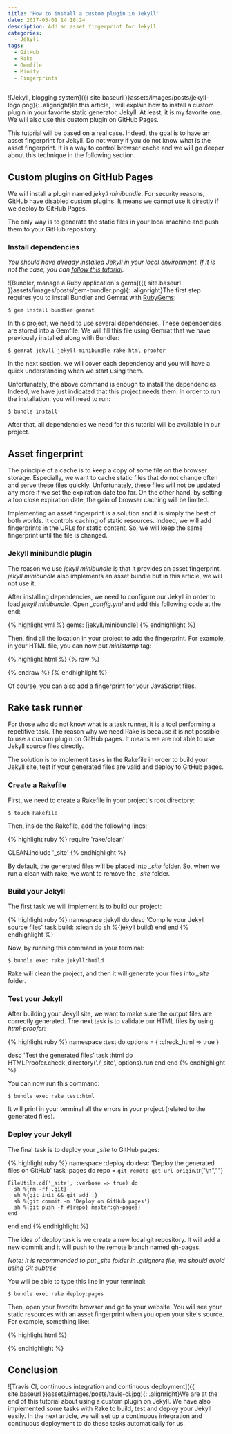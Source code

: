 ```yaml
---
title: 'How to install a custom plugin in Jekyll'
date: 2017-05-01 14:18:24
description: Add an asset fingerprint for Jekyll
categories:
  - Jekyll
tags:
  - GitHub
  - Rake
  - Gemfile
  - Minify
  - Fingerprints
---
```

![Jekyll, blogging system]({{ site.baseurl }}assets/images/posts/jekyll-logo.png){: .alignright}In this article, I will explain how to install a custom plugin in your favorite static generator, Jekyll. At least, it is my favorite one. We will also use this custom plugin on GitHub Pages.

This tutorial will be based on a real case. Indeed, the goal is to have an asset fingerprint for Jekyll. Do not worry if you do not know what is the asset fingerprint. It is a way to control browser cache and we will go deeper about this technique in the following section.

## Custom plugins on GitHub Pages

We will install a plugin named *jekyll minibundle*. For security reasons, GitHub have disabled custom plugins. It means we cannot use it directly if we deploy to GitHub Pages.

The only way is to generate the static files in your local machine and push them to your GitHub repository.

### Install dependencies

*You should have already installed Jekyll in your local environment. If it is not the case, you can <a href="https://jekyllrb.com/docs/installation/" target="_blank">follow this tutorial</a>.*

![Bundler, manage a Ruby application's gems]({{ site.baseurl }}assets/images/posts/gem-bundler.png){: .alignright}The first step requires you to install Bundler and Gemrat with <a href="https://rubygems.org" target="_blank">RubyGems</a>:

    $ gem install bundler gemrat

In this project, we need to use several dependencies. These dependencies are stored into a Gemfile. We will fill this file using Gemrat that we have previously installed along with Bundler:

    $ gemrat jekyll jekyll-minibundle rake html-proofer

In the next section, we will cover each dependency and you will have a quick understanding when we start using them.

Unfortunately, the above command is enough to install the dependencies. Indeed, we have just indicated that this project needs them. In order to run the installation, you will need to run:

    $ bundle install

After that, all dependencies we need for this tutorial will be available in our project.

## Asset fingerprint

The principle of a cache is to keep a copy of some file on the browser storage. Especially, we want to cache static files that do not change often and serve these files quickly. Unfortunately, these files will not be updated any more if we set the expiration date too far. On the other hand, by setting a too close expiration date, the gain of browser caching will be limited.

Implementing an asset fingerprint is a solution and it is simply the best of both worlds. It controls caching of static resources. Indeed, we will add fingerprints in the URLs for static content. So, we will keep the same fingerprint until the file is changed.

### Jekyll minibundle plugin

The reason we use *jekyll minibundle* is that it provides an asset fingerprint. *jekyll minibundle* also implements an asset bundle but in this article, we will not use it.

After installing dependencies, we need to configure our Jekyll in order to load *jekyll minibundle*. Open *_config.yml* and add this following code at the end:

{% highlight yml %}
gems: [jekyll/minibundle]
{% endhighlight %}

Then, find all the location in your project to add the fingerprint. For example, in your HTML file, you can now put *ministamp* tag:

{% highlight html %}
{% raw %}
<link rel="stylesheet" href="{{ site.baseurl }}{% ministamp _assets/css/style.css assets/css/style.css %}">
{% endraw %}
{% endhighlight %}

Of course, you can also add a fingerprint for your JavaScript files.

## Rake task runner

For those who do not know what is a task runner, it is a tool performing a repetitive task. The reason why we need Rake is because it is not possible to use a custom plugin on GitHub pages. It means we are not able to use Jekyll source files directly.

The solution is to implement tasks in the Rakefile in order to build your Jekyll site, test if your generated files are valid and deploy to GitHub pages.

### Create a Rakefile

First, we need to create a Rakefile in your project's root directory:

    $ touch Rakefile

Then, inside the Rakefile, add the following lines:

{% highlight ruby %}
require 'rake/clean'

CLEAN.include '_site'
{% endhighlight %}

By default, the generated files will be placed into *_site* folder. So, when we run a clean with rake, we want to remove the *_site* folder.

### Build your Jekyll

The first task we will implement is to build our project:

{% highlight ruby %}
namespace :jekyll do
  desc 'Compile your Jekyll source files'
  task build: :clean do
    sh %{jekyll build}
  end
end
{% endhighlight %}

Now, by running this command in your terminal:

    $ bundle exec rake jekyll:build

Rake will clean the project, and then it will generate your files into *_site* folder.

### Test your Jekyll

After building your Jekyll site, we want to make sure the output files are correctly generated. The next task is to validate our HTML files by using *html-proofer*:

{% highlight ruby %}
namespace :test do
  options = { :check_html => true }

  desc 'Test the generated files'
  task :html do
    HTMLProofer.check_directory('./_site', options).run
  end
end
{% endhighlight %}

You can now run this command:

    $ bundle exec rake test:html

It will print in your terminal all the errors in your project (related to the generated files).

### Deploy your Jekyll

The final task is to deploy your *_site* to GitHub pages:

{% highlight ruby %}
namespace :deploy do
  desc 'Deploy the generated files on GitHub'
  task :pages do
    repo = `git remote get-url origin`.tr("\n","")

    FileUtils.cd('_site', :verbose => true) do
      sh %{rm -rf .git}
      sh %{git init && git add .}
      sh %{git commit -m 'Deploy on GitHub pages'}
      sh %{git push -f #{repo} master:gh-pages}
    end
  end
end
{% endhighlight %}

The idea of deploy task is we create a new local git repository. It will add a new commit and it will push to the remote branch named gh-pages.

*Note: It is recommended to put _site folder in .gitignore file, we should avoid using Git subtree*

You will be able to type this line in your terminal:

    $ bundle exec rake deploy:pages

Then, open your favorite browser and go to your website. You will see your static resources with an asset fingerprint when you open your site's source. For example, something like:

{% highlight html %}
<link rel="stylesheet" href="/assets/css/style-de5e7cd8dfc06d18d371854de0e84c6c.css">
{% endhighlight %}

## Conclusion

![Travis CI, continuous integration and continuous deployment]({{ site.baseurl }}assets/images/posts/tavis-ci.jpg){: .alignright}We are at the end of this tutorial about using a custom plugin on Jekyll. We have also implemented some tasks with Rake to build, test and deploy your Jekyll easily. In the next article, we will set up a continuous integration and continuous deployment to do these tasks automatically for us.
